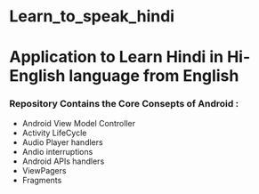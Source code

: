 # Learn_to_speak_hindi

# Application to Learn Hindi in Hi-English language from English

### Repository Contains the Core Consepts of Android :
- Android View Model Controller
- Activity LifeCycle
- Audio Player handlers
- Andio interruptions
- Android APIs handlers
- ViewPagers
- Fragments

